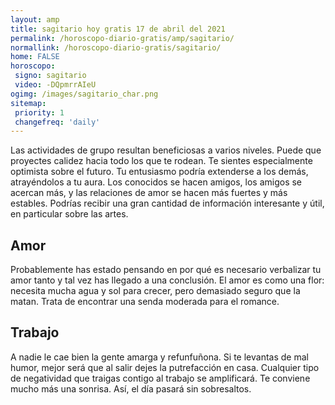 ```yaml
---
layout: amp
title: sagitario hoy gratis 17 de abril del 2021 
permalink: /horoscopo-diario-gratis/amp/sagitario/
normallink: /horoscopo-diario-gratis/sagitario/
home: FALSE
horoscopo:
 signo: sagitario
 video: -DQpmrrAIeU
ogimg: /images/sagitario_char.png
sitemap:
 priority: 1
 changefreq: 'daily'
---
```



Las actividades de grupo resultan beneficiosas a varios niveles. Puede que proyectes calidez  hacia todo los que te rodean. Te sientes especialmente optimista sobre el futuro. Tu entusiasmo podría extenderse a los demás, atrayéndolos a tu aura. Los conocidos se hacen amigos, los amigos se acercan más, y las relaciones de amor se hacen más fuertes y más estables. Podrías recibir una gran cantidad de información interesante y útil, en particular sobre las artes.

## Amor

Probablemente has estado pensando en por qué es necesario verbalizar tu amor tanto y tal vez has llegado a una conclusión. El amor es como una flor: necesita mucha agua y sol para crecer, pero demasiado seguro que la matan. Trata de encontrar una senda moderada para el romance.

## Trabajo

A nadie le cae bien la gente amarga y refunfuñona. Si te levantas de mal humor, mejor será que al salir dejes la putrefacción en casa. Cualquier tipo de negatividad que traigas contigo al trabajo se amplificará. Te conviene mucho más una sonrisa. Así, el día pasará sin sobresaltos.